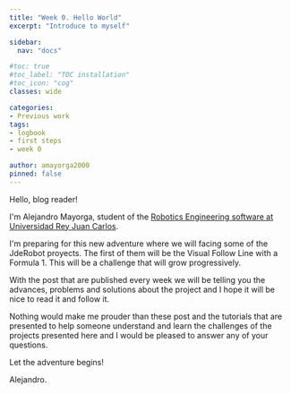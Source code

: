 ```yaml
---
title: "Week 0. Hello World"
excerpt: "Introduce to myself"

sidebar:
  nav: "docs"

#toc: true
#toc_label: "TOC installation"
#toc_icon: "cog"
classes: wide

categories:
- Previous work
tags:
- logbook
- first steps
- week 0

author: amayorga2000
pinned: false
---
```


Hello, blog reader!

I'm Alejandro Mayorga, student of the [Robotics Engineering	 software at Universidad Rey Juan Carlos](https://www.urjc.es/estudios/grado/3099-ingenieria-de-robotica-software).

I'm preparing for this new adventure where we will facing some of the JdeRobot proyects. The first of them will be the Visual Follow Line with a Formula 1. This will be a challenge that will grow progressively.

With the post that are published every week we will be telling you the advances, problems and solutions about the project and I hope it will be nice to read it and follow it.

Nothing would make me prouder than these post and the tutorials that are presented to help someone understand and learn the challenges of the projects presented here and I would be pleased to answer any of your questions.

Let the adventure begins!

Alejandro.
